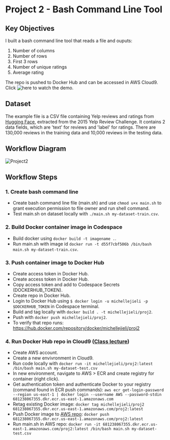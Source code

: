 # Project 2 - Bash Command Line Tool 

## Key Objectives

I built a bash command line tool that reads a file and ouputs: 
1. Number of columns 
2. Number of rows
3. First 3 rows
4. Number of unique ratings
5. Average rating 

The repo is pushed to Docker Hub and can be accessed in AWS Cloud9. Click ![here](https://youtu.be/lrkdgCqeC70) to watch the demo.

## Dataset 

The example file is a CSV file containing Yelp reviews and ratings from [Hugging Face](https://huggingface.co/datasets/yelp_review_full), extracted from the 2015 Yelp Review Challenge. It contains 2 data fields, which are 'text' for reviews and 'label' for ratings. There are 130,000 reviews in the training data and 10,000 reviews in the testing data. 

## Workflow Diagram
![Project2](https://user-images.githubusercontent.com/70456530/194739611-97119a5a-f872-4ab7-b8b5-52566fcee998.png)

## Workflow Steps 

### 1. Create bash command line
* Create bash command line file (main.sh) and use `chmod u+x main.sh` to grant execution permission to file owner and run shell command.
* Test main.sh on dataset locally with `./main.sh my-dataset-train.csv`.

### 2. Build Docker container image in Codespace
* Build docker using `docker build -t imagename .`.
* Run main.sh with image id `docker run -t d55f7cbf506b /bin/bash main.sh my-dataset-train.csv`.

### 3. Push container image to Docker Hub 
* Create access token in Docker Hub. 
* Create access token in Docker Hub. 
* Copy access token and add to Codespace Secrets (DOCKERHUB_TOKEN).  
* Create repo in Docker Hub. 
* Login to Docker Hub using `$ docker login -u michellejieli -p $DOCKERHUB_TOKEN` in Codespace terminal.
* Build and tag locally with `docker build . -t michellejieli/proj2`.
* Push with `docker push michellejieli/proj2`.
* To verify that repo runs: https://hub.docker.com/repository/docker/michellejieli/proj2

### 4. Run Docker Hub repo in Cloud9 ([Class lecture](https://duke.hosted.panopto.com/Panopto/Pages/Viewer.aspx?id=65156928-c3ae-4ef7-87a3-aefb00fbb6ad))
* Create AWS account. 
* Create a new envivronment in Cloud9.
* Run code locally with `docker run -it michellejieli/proj2:latest /bin/bash main.sh my-dataset-test.csv`
* In new environment, navigate to AWS > ECR and create registry for container (right click).
* Get authentication token and authenticate Docker to your registry (command found in ECR push commands): `aws ecr get-login-password --region us-east-1 | docker login --username AWS --password-stdin 681238067355.dkr.ecr.us-east-1.amazonaws.com`
* Retag existing Docker image: `docker tag michellejieli/proj2 681238067355.dkr.ecr.us-east-1.amazonaws.com/proj2:latest`
* Push Docker image to [AWS repo](https://us-east-1.console.aws.amazon.com/ecr/repositories/private/681238067355/proj2?region=us-east-1): `docker push 681238067355.dkr.ecr.us-east-1.amazonaws.com/proj2:latest`
* Run main.sh in AWS repo: `docker run -it 681238067355.dkr.ecr.us-east-1.amazonaws.com/proj2:latest /bin/bash main.sh my-dataset-test.csv`
